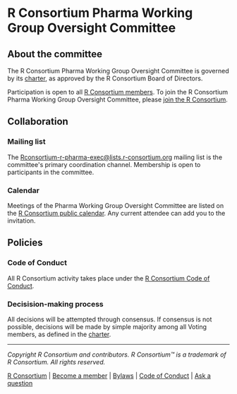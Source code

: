 # R Consortium Pharma Working Group Oversight Committee

## About the committee

The R Consortium Pharma Working Group Oversight Committee is governed by its [charter](./R_Consortium-Pharma_Working_Group_Oversight_Committee_Charter.pdf), as approved by the R Consortium Board of Directors.

Participation is open to all [R Consortium members](https://www.r-consortium.org/members). To join the R Consortium Pharma Working Group Oversight Committee, please [join the R Consortium](https://www.r-consortium.org/about/join).

## Collaboration

### Mailing list

The [Rconsortium-r-pharma-exec@lists.r-consortium.org](https://lists.r-consortium.org/g/Rconsortium-r-pharma-exec) mailing list is the committee's primary coordination channel. Membership is open to participants in the committee.

### Calendar

Meetings of the Pharma Working Group Oversight Committee are listed on the [R Consortium public calendar](https://calendar.r-consortium.org). Any current attendee can add you to the invitation.

## Policies

### Code of Conduct

All R Consortium activity takes place under the [R Consortium Code of Conduct](https://code-of-conduct.r-consortium.org).

### Decisision-making process

All decisions will be attempted through consensus. If consensus is not possible, decisions will be made by simple majority among all Voting members, as defined in the [charter](./R_Consortium-Pharma_Working_Group_Oversight_Committee_Charter.pdf).

---

*Copyright R Consortium and contributors. R Consortium™ is a trademark of R Consortium. All rights reserved.*

[R Consortium](https://r-consortium.org) | [Become a member](https://www.r-consortium.org/about/join) | [Bylaws](https://bylaws.r-consortium.org) | [Code of Conduct](https://code-of-conduct.r-consortium.org) | [Ask a question](mailto:info@r-consortium.org)